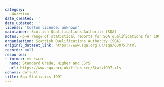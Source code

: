 ```yaml
---
category:
- Education
date_created: ''
date_updated: ''
license: 'Custom licence: unknown'
maintainer: Scottish Qualifications Authority (SQA)
notes: <p>A range of statistical reports for SQA qualifications for 1997.</p>
organization: Scottish Qualifications Authority (SQA)
original_dataset_link: https://www.sqa.org.uk/sqa/63075.html
records: null
resources:
- format: MS EXCEL
  name: Standard Grade, Higher and CSYS
  url: https://www.sqa.org.uk/files_ccc/Stats1997.xls
schema: default
title: Sqa Statistics 1997
---
```

